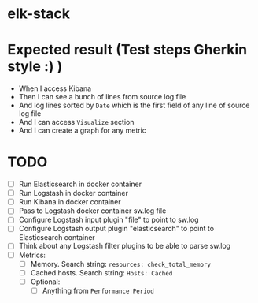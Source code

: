 # elk-stack

# Expected result (Test steps Gherkin style :) )
* When I access Kibana
* Then I can see a bunch of lines from source log file
* And log lines sorted by `Date` which is the first field of any line of source log file
* And I can access `Visualize` section
* And I can create a graph for any metric

# TODO
- [ ] Run Elasticsearch in docker container
- [ ] Run Logstash in docker container
- [ ] Run Kibana in docker container
- [ ] Pass to Logstash docker container sw.log file
- [ ] Configure Logstash input plugin "file" to point to sw.log
- [ ] Configure Logstash output plugin "elasticsearch" to point to Elasticsearch container
- [ ] Think about any Logstash filter plugins to be able to parse sw.log
- [ ] Metrics:
  - [ ] Memory. Search string: `resources: check_total_memory`
  - [ ] Cached hosts. Search string: `Hosts: Cached`
  - [ ] Optional:
    - [ ] Anything from `Performance Period`

